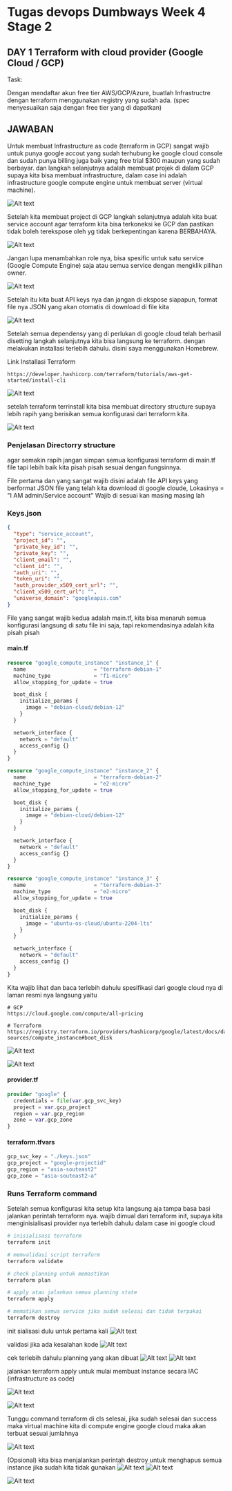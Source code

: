 # Tugas devops Dumbways Week 4 Stage 2

## DAY 1 Terraform with cloud provider (Google Cloud / GCP)

Task:

Dengan mendaftar akun free tier AWS/GCP/Azure, buatlah Infrastructre dengan terraform menggunakan registry yang sudah ada. (spec menyesuaikan saja dengan free tier yang di dapatkan)

## JAWABAN

Untuk membuat Infrastructure as code (terraform in GCP) sangat wajib untuk punya google accout yang sudah terhubung ke google cloud console dan sudah punya billing juga baik yang free trial $300 maupun yang sudah berbayar. dan langkah selanjutnya adalah membuat projek di dalam GCP supaya kita bisa membuat infrastructure, dalam case ini adalah infrastructure google compute engine untuk membuat server (virtual machine).

![Alt text](./images/1.%20Project_in_GCP.png)

Setelah kita membuat project di GCP langkah selanjutnya adalah kita buat service account agar terraform kita bisa terkoneksi ke GCP dan pastikan tidak boleh terekspose oleh yg tidak berkepentingan karena BERBAHAYA.

![Alt text](./images/2.%20create_service_account.png)

Jangan lupa menambahkan role nya, bisa spesific untuk satu service (Google Compute Engine) saja atau semua service dengan mengklik pilihan owner.

![Alt text](./images/3.%20create_service_account.png)

Setelah itu kita buat API keys nya dan jangan di ekspose siapapun, format file nya JSON yang akan otomatis di download di file kita

![Alt text](./images/4.%20create_service_account.png)

Setelah semua dependensy yang di perlukan di google cloud telah berhasil disetting langkah selanjutnya kita bisa langsung ke terraform. dengan melakukan installasi terlebih dahulu. disini saya menggunakan Homebrew.

Link Installasi Terraform

```
https://developer.hashicorp.com/terraform/tutorials/aws-get-started/install-cli
```

![Alt text](./images/5.%20home%20brew%20terraform.png)

setelah terraform terrinstall kita bisa membuat directory structure supaya lebih rapih yang berisikan semua konfigurasi dari terraform kita.

![Alt text](./images/tree%20terraform.png)

### Penjelasan Directorry structure

agar semakin rapih jangan simpan semua konfigurasi terraform di main.tf file tapi lebih baik kita pisah pisah sesuai dengan fungsinnya.

File pertama dan yang sangat wajib disini adalah file API keys yang berformat JSON file yang telah kita download di google cloude, Lokasinya = "I AM admin/Service account" Wajib di sesuai kan masing masing lah

### Keys.json

```JSON
{
  "type": "service_account",
  "project_id": "",
  "private_key_id": "",
  "private_key": "",
  "client_email": "",
  "client_id": "",
  "auth_uri": "",
  "token_uri": "",
  "auth_provider_x509_cert_url": "",
  "client_x509_cert_url": "",
  "universe_domain": "googleapis.com"
}

```

File yang sangat wajib kedua adalah main.tf, kita bisa menaruh semua konfigurasi langsung di satu file ini saja, tapi rekomendasinya adalah kita pisah pisah

#### main.tf

```tf
resource "google_compute_instance" "instance_1" {
  name                      = "terraform-debian-1"
  machine_type              = "f1-micro"
  allow_stopping_for_update = true

  boot_disk {
    initialize_params {
      image = "debian-cloud/debian-12"
    }
  }

  network_interface {
    network = "default"
    access_config {}
  }
}

resource "google_compute_instance" "instance_2" {
  name                      = "terraform-debian-2"
  machine_type              = "e2-micro"
  allow_stopping_for_update = true

  boot_disk {
    initialize_params {
      image = "debian-cloud/debian-12"
    }
  }

  network_interface {
    network = "default"
    access_config {}
  }
}

resource "google_compute_instance" "instance_3" {
  name                      = "terraform-debian-3"
  machine_type              = "e2-micro"
  allow_stopping_for_update = true

  boot_disk {
    initialize_params {
      image = "ubuntu-os-cloud/ubuntu-2204-lts"
    }
  }

  network_interface {
    network = "default"
    access_config {}
  }
}
```

Kita wajib lihat dan baca terlebih dahulu spesifikasi dari google cloud nya di laman resmi nya langsung yaitu

```
# GCP
https://cloud.google.com/compute/all-pricing

# Terraform
https://registry.terraform.io/providers/hashicorp/google/latest/docs/data-sources/compute_instance#boot_disk
```

![Alt text](./images/8.%20tier%20harga%20google%20cloud.png)

![Alt text](./images/9.%20tier%20harga%20google%20cloud.png)

#### provider.tf

```tf
provider "google" {
  credentials = file(var.gcp_svc_key)
  project = var.gcp_project
  region = var.gcp_region
  zone = var.gcp_zone
}
```

#### terraform.tfvars

```tf
gcp_svc_key = "./keys.json"
gcp_project = "google-projectid"
gcp_region = "asia-souteast2"
gcp_zone = "asia-souteast2-a"
```

### Runs Terraform command

Setelah semua konfigurasi kita setup kita langsung aja tampa basa basi jalankan perintah terraform nya. wajib dimual dari terraform init, supaya kita menginisialisasi provider nya terlebih dahulu dalam case ini google cloud

```bash
# inisialisasi terraform
terraform init

# memvalidasi script terraform
terraform validate

# check planning untuk memastikan
terraform plan

# apply atau jalankan semua planning state
terraform apply

# mematikan semua service jika sudah selesai dan tidak terpakai
terraform destroy
```

init sialisasi dulu untuk pertama kali
![Alt text](./images/6.%20terraform%20init.png)

validasi jika ada kesalahan kode
![Alt text](./images/7.%20terraform%20validate.png)

cek terlebih dahulu planning yang akan dibuat
![Alt text](./images/10.%20terraform%20plan.png)
![Alt text](./images/11.%20terraform%20plan.png)

jalankan terraform apply untuk mulai membuat instance secara IAC (infrastructure as code)

![Alt text](./images/12.%20terraform%20apply.png)

![Alt text](./images/13.%20terraform%20apply.png)

Tunggu command terraform di cls selesai, jika sudah selesai dan success maka virtual machine kita di compute engine google cloud maka akan terbuat sesuai jumlahnya

![Alt text](./images/14.%20check%20instance.png)

(Opsional) kita bisa menjalankan perintah destroy untuk menghapus semua instance jika sudah kita tidak gunakan
![Alt text](./images/15.%20terraform%20destroy.png)
![Alt text](./images/16.%20terraform%20destroy.png)

![Alt text](./images/17.%20sucsess.png)
